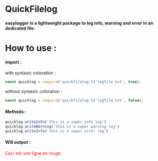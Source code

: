 # QuickFilelog

#### easylogger is a lightweight package to log info, warning and error in an dedicated file.

# How to use : 

#### import :

with syntaxic coloration :
```javascript
const quicklog = require('quickfilelog')('logfile.txt', true);
```
without syntaxic coloration :
```javascript
const quicklog = require('quickfilelog')('logfile.txt', false);
```

#### Methods :

```javascript
quicklog.writeInfo('this is a super info log') 
quicklog.writeWarning('this is a super warning log') 
quicklog.writeInfo('this is a super error log') 
```

#### Will output :

<div style="color: red;">
  <p style="color: red;">Ceci est une ligne en rouge.</p>
</div>

